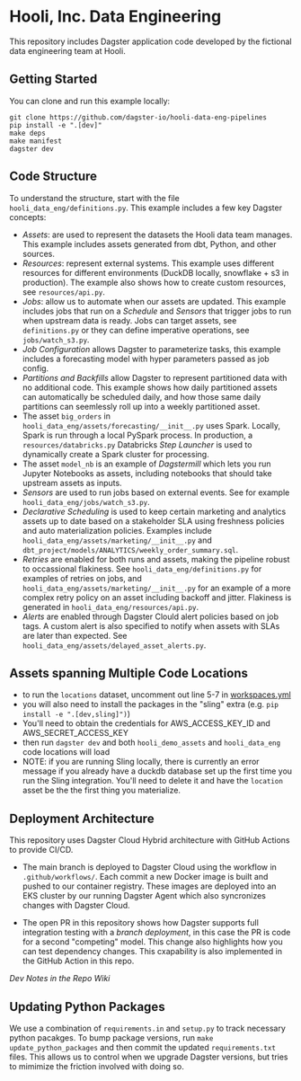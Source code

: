 # Hooli, Inc. Data Engineering

This repository includes Dagster application code developed by the fictional data engineering team at Hooli.

## Getting Started

You can clone and run this example locally:

```
git clone https://github.com/dagster-io/hooli-data-eng-pipelines
pip install -e ".[dev]"
make deps
make manifest
dagster dev
```

## Code Structure

To understand the structure, start with the file `hooli_data_eng/definitions.py`. This example includes a few key Dagster concepts:

- *Assets*: are used to represent the datasets the Hooli data team manages. This example includes assets generated from dbt, Python, and other sources.
- *Resources*: represent external systems. This example uses different resources for different environments (DuckDB locally, snowflake + s3 in production). The example also shows how to create custom resources, see `resources/api.py`.
- *Jobs*: allow us to automate when our assets are updated. This example includes jobs that run on a *Schedule* and *Sensors* that trigger jobs to run when upstream data is ready. Jobs can target assets, see `definitions.py` or they can define imperative operations, see `jobs/watch_s3.py`.
- *Job Configuration* allows Dagster to parameterize tasks, this example includes a forecasting model with hyper parameters passed as job config.
- *Partitions and Backfills* allow Dagster to represent partitioned data with no additional code. This example shows how daily partitioned assets can automatically be scheduled daily, and how those same daily partitions can seemlessly roll up into a weekly partitioned asset.
- The asset `big_orders` in `hooli_data_eng/assets/forecasting/__init__.py` uses Spark. Locally, Spark is run through a local PySpark process. In production, a `resources/databricks.py` Databricks *Step Launcher* is used to dynamically create a Spark cluster for processing.
- The asset `model_nb` is an example of *Dagstermill* which lets you run Jupyter Notebooks as assets, including notebooks that should take upstream assets as inputs.
- *Sensors* are used to run jobs based on external events. See for example `hooli_data_eng/jobs/watch_s3.py`. 
- *Declarative Scheduling* is used to keep certain marketing and analytics assets up to date based on a stakeholder SLA using freshness policies and auto materialization policies. Examples include `hooli_data_eng/assets/marketing/__init__.py` and `dbt_project/models/ANALYTICS/weekly_order_summary.sql`. 
- *Retries* are enabled for both runs and assets, making the pipeline robust to occassional flakiness. See `hooli_data_eng/definitions.py` for examples of retries on jobs, and `hooli_data_eng/assets/marketing/__init__.py` for an example of a more complex retry policy on an asset including backoff and jitter. Flakiness is generated in `hooli_data_eng/resources/api.py`.
- *Alerts* are enabled through Dagster Clould alert policies based on job tags. A custom alert is also specified to notify when assets with SLAs are later than expected. See `hooli_data_eng/assets/delayed_asset_alerts.py`. 

## Assets spanning Multiple Code Locations

- to run the `locations` dataset, uncomment out line 5-7 in [workspaces.yml](workspaces.yml)
- you will also need to install the packages in the "sling" extra (e.g. `pip install -e ".[dev,sling]")`)
- You'll need to obtain the credentials for AWS_ACCESS_KEY_ID and AWS_SECRET_ACCESS_KEY
- then run `dagster dev` and both `hooli_demo_assets` and `hooli_data_eng` code locations will load
- NOTE: if you are running Sling locally, there is currently an error message if you already have a duckdb database set up the first time you run the Sling integration. You'll need to delete it and have the `location` asset be the the first thing you materialize.

## Deployment Architecture 

This repository uses Dagster Cloud Hybrid architecture with GitHub Actions to provide CI/CD.
- The main branch is deployed to Dagster Cloud using the workflow in `.github/workflows/`. Each commit a new Docker image is built and pushed to our container registry. These images are deployed into an EKS cluster by our running Dagster Agent which also syncronizes changes with Dagster Cloud.

- The open PR in this repository shows how Dagster supports full integration testing with a *branch deployment*, in this case the PR is code for a second "competing" model. This change also highlights how you can test dependency changes. This cxapability is also implemented in the GitHub Action in this repo.

*Dev Notes in the Repo Wiki*

## Updating Python Packages

We use a combination of `requirements.in` and `setup.py` to track necessary python pacakges. To bump package versions, run `make update_python_packages` and then commit the updated `requirements.txt` files. This allows us to control when we upgrade Dagster versions, but tries to mimimize the friction involved with doing so.